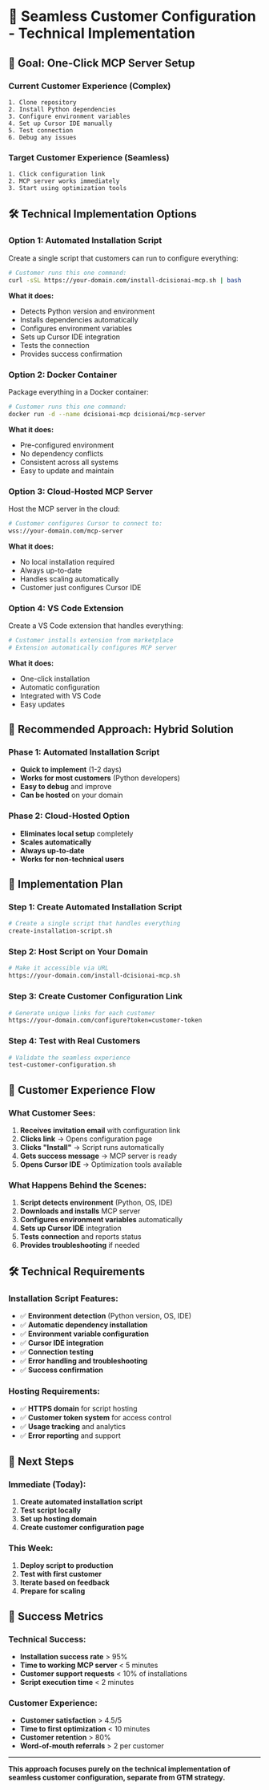 # 🚀 Seamless Customer Configuration - Technical Implementation

## 🎯 **Goal: One-Click MCP Server Setup**

### **Current Customer Experience (Complex)**
```
1. Clone repository
2. Install Python dependencies
3. Configure environment variables
4. Set up Cursor IDE manually
5. Test connection
6. Debug any issues
```

### **Target Customer Experience (Seamless)**
```
1. Click configuration link
2. MCP server works immediately
3. Start using optimization tools
```

## 🛠️ **Technical Implementation Options**

### **Option 1: Automated Installation Script**
Create a single script that customers can run to configure everything:

```bash
# Customer runs this one command:
curl -sSL https://your-domain.com/install-dcisionai-mcp.sh | bash
```

**What it does:**
- Detects Python version and environment
- Installs dependencies automatically
- Configures environment variables
- Sets up Cursor IDE integration
- Tests the connection
- Provides success confirmation

### **Option 2: Docker Container**
Package everything in a Docker container:

```bash
# Customer runs this one command:
docker run -d --name dcisionai-mcp dcisionai/mcp-server
```

**What it does:**
- Pre-configured environment
- No dependency conflicts
- Consistent across all systems
- Easy to update and maintain

### **Option 3: Cloud-Hosted MCP Server**
Host the MCP server in the cloud:

```bash
# Customer configures Cursor to connect to:
wss://your-domain.com/mcp-server
```

**What it does:**
- No local installation required
- Always up-to-date
- Handles scaling automatically
- Customer just configures Cursor IDE

### **Option 4: VS Code Extension**
Create a VS Code extension that handles everything:

```bash
# Customer installs extension from marketplace
# Extension automatically configures MCP server
```

**What it does:**
- One-click installation
- Automatic configuration
- Integrated with VS Code
- Easy updates

## 🎯 **Recommended Approach: Hybrid Solution**

### **Phase 1: Automated Installation Script**
- **Quick to implement** (1-2 days)
- **Works for most customers** (Python developers)
- **Easy to debug** and improve
- **Can be hosted** on your domain

### **Phase 2: Cloud-Hosted Option**
- **Eliminates local setup** completely
- **Scales automatically**
- **Always up-to-date**
- **Works for non-technical users**

## 🚀 **Implementation Plan**

### **Step 1: Create Automated Installation Script**
```bash
# Create a single script that handles everything
create-installation-script.sh
```

### **Step 2: Host Script on Your Domain**
```bash
# Make it accessible via URL
https://your-domain.com/install-dcisionai-mcp.sh
```

### **Step 3: Create Customer Configuration Link**
```bash
# Generate unique links for each customer
https://your-domain.com/configure?token=customer-token
```

### **Step 4: Test with Real Customers**
```bash
# Validate the seamless experience
test-customer-configuration.sh
```

## 🎯 **Customer Experience Flow**

### **What Customer Sees:**
1. **Receives invitation email** with configuration link
2. **Clicks link** → Opens configuration page
3. **Clicks "Install"** → Script runs automatically
4. **Gets success message** → MCP server is ready
5. **Opens Cursor IDE** → Optimization tools available

### **What Happens Behind the Scenes:**
1. **Script detects environment** (Python, OS, IDE)
2. **Downloads and installs** MCP server
3. **Configures environment variables** automatically
4. **Sets up Cursor IDE** integration
5. **Tests connection** and reports status
6. **Provides troubleshooting** if needed

## 🛠️ **Technical Requirements**

### **Installation Script Features:**
- ✅ **Environment detection** (Python version, OS, IDE)
- ✅ **Automatic dependency installation**
- ✅ **Environment variable configuration**
- ✅ **Cursor IDE integration**
- ✅ **Connection testing**
- ✅ **Error handling and troubleshooting**
- ✅ **Success confirmation**

### **Hosting Requirements:**
- ✅ **HTTPS domain** for script hosting
- ✅ **Customer token system** for access control
- ✅ **Usage tracking** and analytics
- ✅ **Error reporting** and support

## 🚀 **Next Steps**

### **Immediate (Today):**
1. **Create automated installation script**
2. **Test script locally**
3. **Set up hosting domain**
4. **Create customer configuration page**

### **This Week:**
1. **Deploy script to production**
2. **Test with first customer**
3. **Iterate based on feedback**
4. **Prepare for scaling**

## 🎯 **Success Metrics**

### **Technical Success:**
- **Installation success rate** > 95%
- **Time to working MCP server** < 5 minutes
- **Customer support requests** < 10% of installations
- **Script execution time** < 2 minutes

### **Customer Experience:**
- **Customer satisfaction** > 4.5/5
- **Time to first optimization** < 10 minutes
- **Customer retention** > 80%
- **Word-of-mouth referrals** > 2 per customer

---

**This approach focuses purely on the technical implementation of seamless customer configuration, separate from GTM strategy.**
